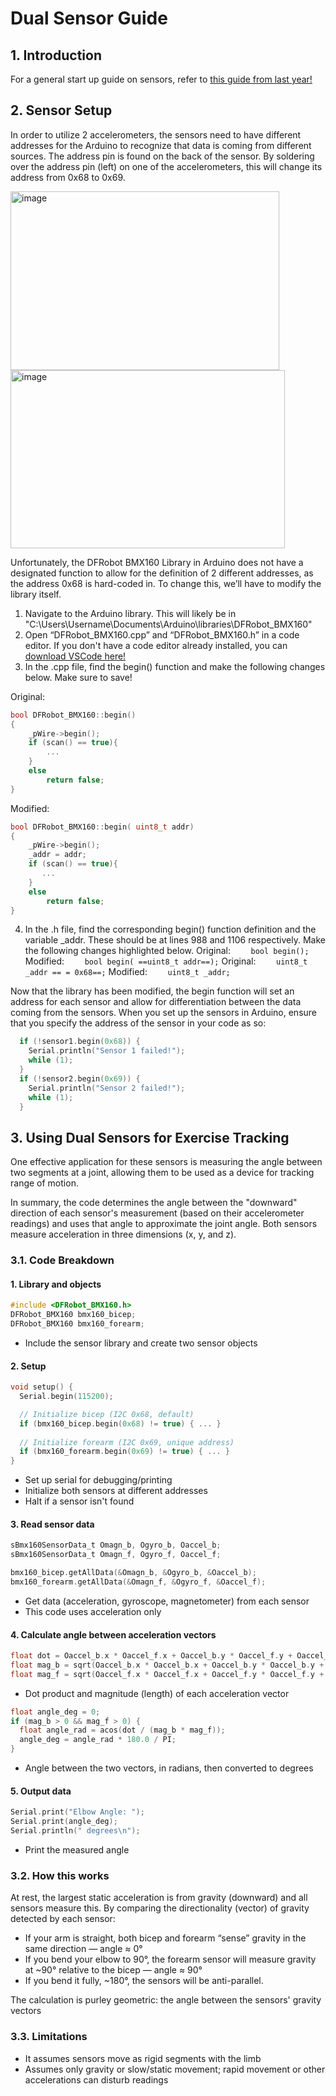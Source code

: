 # Dual Sensor Guide

## 1. Introduction
For a general start up guide on sensors, refer to [this guide from last year!](Dashboard/GUIDE.md)

## 2. Sensor Setup
In order to utilize 2 accelerometers, the sensors need to have different addresses for the Arduino to recognize that data is coming from different sources. The address pin is found on the back of the sensor. By soldering over the address pin (left) on one of the accelerometers, this will change its address from 0x68 to 0x69. 
      
<img width="430" height="286" alt="image" src="https://github.com/user-attachments/assets/a860107e-96ee-4cc1-a083-f7665f7b1958" /> <img width="439" height="285" alt="image" src="https://github.com/user-attachments/assets/fbdd0136-2462-4016-ab91-4721d036ccd2" />

Unfortunately, the DFRobot BMX160 Library in Arduino does not have a designated function to allow for the definition of 2 different addresses, as the address 0x68 is hard-coded in. To change this, we’ll have to modify the library itself.
1.	Navigate to the Arduino library. This will likely be in "C:\Users\Username\Documents\Arduino\libraries\DFRobot_BMX160"
2.	Open “DFRobot_BMX160.cpp” and “DFRobot_BMX160.h” in a code editor. If you don't have a code editor already installed, you can [download VSCode here!](https://code.visualstudio.com/download)
3.	In the .cpp file, find the begin() function and make the following changes below. Make sure to save! 

Original:
```c++
bool DFRobot_BMX160::begin()
{
    _pWire->begin();
    if (scan() == true){
        ...
    }
    else
        return false;
}
```
Modified:
```c++
bool DFRobot_BMX160::begin( uint8_t addr)
{
    _pWire->begin();
    _addr = addr; 
    if (scan() == true){
       ...
    }
    else
        return false;
}
```
4.	In the .h file, find the corresponding begin() function definition and the variable _addr. These should be at lines 988 and 1106 respectively. Make the following changes highlighted below.
Original: 
`    bool begin();`
Modified:
`    bool begin( ==uint8_t addr==);`
Original: 
`    uint8_t _addr == = 0x68==;`
Modified: 
`    uint8_t _addr;`

Now that the library has been modified, the begin function will set an address for each sensor and allow for differentiation between the data coming from the sensors. When you set up the sensors in Arduino, ensure that you specify the address of the sensor in your code as so:
```C
  if (!sensor1.begin(0x68)) { 
    Serial.println("Sensor 1 failed!");
    while (1);
  }
  if (!sensor2.begin(0x69)) {
    Serial.println("Sensor 2 failed!");
    while (1);
  }
```

## 3. Using Dual Sensors for Exercise Tracking
One effective application for these sensors is measuring the angle between two segments at a joint, allowing them to be used as a device for tracking range of motion. 

In summary, the code determines the angle between the "downward" direction of each sensor's measurement (based on their accelerometer readings) and uses that angle to approximate the joint angle. Both sensors measure acceleration in three dimensions (x, y, and z).

### 3.1. Code Breakdown
#### 1. Library and objects
```C
#include <DFRobot_BMX160.h>
DFRobot_BMX160 bmx160_bicep;
DFRobot_BMX160 bmx160_forearm;
```
- Include the sensor library and create two sensor objects

#### 2. Setup
```C
void setup() {
  Serial.begin(115200);

  // Initialize bicep (I2C 0x68, default)
  if (bmx160_bicep.begin(0x68) != true) { ... }
  
  // Initialize forearm (I2C 0x69, unique address)
  if (bmx160_forearm.begin(0x69) != true) { ... }
}
```
- Set up serial for debugging/printing
- Initialize both sensors at different addresses
- Halt if a sensor isn't found

#### 3. Read sensor data
```C
sBmx160SensorData_t Omagn_b, Ogyro_b, Oaccel_b;
sBmx160SensorData_t Omagn_f, Ogyro_f, Oaccel_f;

bmx160_bicep.getAllData(&Omagn_b, &Ogyro_b, &Oaccel_b);
bmx160_forearm.getAllData(&Omagn_f, &Ogyro_f, &Oaccel_f);
```
- Get data (acceleration, gyroscope, magnetometer) from each sensor
- This code uses acceleration only

#### 4. Calculate angle between acceleration vectors
```C
float dot = Oaccel_b.x * Oaccel_f.x + Oaccel_b.y * Oaccel_f.y + Oaccel_b.z * Oaccel_f.z;
float mag_b = sqrt(Oaccel_b.x * Oaccel_b.x + Oaccel_b.y * Oaccel_b.y + Oaccel_b.z * Oaccel_b.z);
float mag_f = sqrt(Oaccel_f.x * Oaccel_f.x + Oaccel_f.y * Oaccel_f.y + Oaccel_f.z * Oaccel_f.z);
```
- Dot product and magnitude (length) of each acceleration vector
```C
float angle_deg = 0;
if (mag_b > 0 && mag_f > 0) {
  float angle_rad = acos(dot / (mag_b * mag_f));
  angle_deg = angle_rad * 180.0 / PI;
}
```
- Angle between the two vectors, in radians, then converted to degrees

#### 5. Output data
```C
Serial.print("Elbow Angle: ");
Serial.print(angle_deg);
Serial.println(" degrees\n");
```
- Print the measured angle

### 3.2. How this works
At rest, the largest static acceleration is from gravity (downward) and all sensors measure this. By comparing the directionality (vector) of gravity detected by each sensor:

- If your arm is straight, both bicep and forearm “sense” gravity in the same direction — angle ≈ 0°
- If you bend your elbow to 90°, the forearm sensor will measure gravity at ~90° relative to the bicep — angle ≈ 90°
- If you bend it fully, ~180°, the sensors will be anti-parallel.

The calculation is purley geometric: the angle between the sensors' gravity vectors

### 3.3. Limitations
- It assumes sensors move as rigid segments with the limb
- Assumes only gravity or slow/static movement; rapid movement or other accelerations can disturb readings

